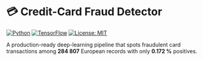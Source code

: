 # 💳 Credit-Card Fraud Detector
[![Python](https://img.shields.io/badge/python-3.10%2B-blue)]()
[![TensorFlow](https://img.shields.io/badge/TensorFlow-2.x-orange)]()
[![License: MIT](https://img.shields.io/badge/License-MIT-yellow.svg)]()

A production-ready deep-learning pipeline that spots fraudulent card transactions
among **284 807** European records with only **0.172 %** positives.

